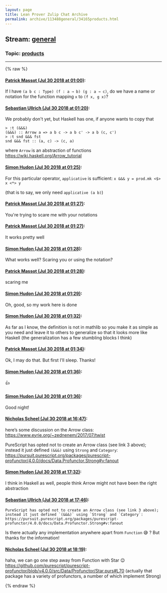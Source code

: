 ```yaml
---
layout: page
title: Lean Prover Zulip Chat Archive 
permalink: archive/113488general/34165products.html
---
```


## Stream: [general](index.html)
### Topic: [products](34165products.html)

---


{% raw %}
#### [ Patrick Massot (Jul 30 2018 at 01:00)](https://leanprover.zulipchat.com/#narrow/stream/113488-general/topic/products/near/130544059):
If I have `(a b c : Type) (f : a → b) (g : a → c)`, do we have a name or notation for the function mapping `x` to `(f x, g x)`?

#### [ Sebastian Ullrich (Jul 30 2018 at 01:20)](https://leanprover.zulipchat.com/#narrow/stream/113488-general/topic/products/near/130545155):
We probably don't yet, but Haskell has one, if anyone wants to copy that
```
> :t (&&&)
(&&&) :: Arrow a => a b c -> a b c' -> a b (c, c')
> :t snd &&& fst
snd &&& fst :: (a, c) -> (c, a)
```
where `Arrow` is an abstraction of functions https://wiki.haskell.org/Arrow_tutorial

#### [ Simon Hudon (Jul 30 2018 at 01:25)](https://leanprover.zulipchat.com/#narrow/stream/113488-general/topic/products/near/130545270):
For this particular operator, `applicative` is sufficient: `x &&& y = prod.mk <$> x <*> y` 

(that is to say, we only need `applicative (a b)`)

#### [ Patrick Massot (Jul 30 2018 at 01:27)](https://leanprover.zulipchat.com/#narrow/stream/113488-general/topic/products/near/130545321):
You're trying to scare me with your notations

#### [ Patrick Massot (Jul 30 2018 at 01:27)](https://leanprover.zulipchat.com/#narrow/stream/113488-general/topic/products/near/130545322):
It works pretty well

#### [ Simon Hudon (Jul 30 2018 at 01:28)](https://leanprover.zulipchat.com/#narrow/stream/113488-general/topic/products/near/130545369):
What works well? Scaring you or using the notation?

#### [ Patrick Massot (Jul 30 2018 at 01:28)](https://leanprover.zulipchat.com/#narrow/stream/113488-general/topic/products/near/130545371):
scaring me

#### [ Simon Hudon (Jul 30 2018 at 01:29)](https://leanprover.zulipchat.com/#narrow/stream/113488-general/topic/products/near/130545382):
Oh, good, so my work here is done

#### [ Simon Hudon (Jul 30 2018 at 01:32)](https://leanprover.zulipchat.com/#narrow/stream/113488-general/topic/products/near/130545488):
As far as I know, the definition is not in mathlib so you make it as simple as you need and leave it to others to generalize so that it looks more like Haskell (the generalization has a few stumbling blocks I think)

#### [ Patrick Massot (Jul 30 2018 at 01:34)](https://leanprover.zulipchat.com/#narrow/stream/113488-general/topic/products/near/130545538):
Ok, I may do that. But first I'll sleep. Thanks!

#### [ Simon Hudon (Jul 30 2018 at 01:36)](https://leanprover.zulipchat.com/#narrow/stream/113488-general/topic/products/near/130545596):
:+1:

#### [ Simon Hudon (Jul 30 2018 at 01:36)](https://leanprover.zulipchat.com/#narrow/stream/113488-general/topic/products/near/130545597):
Good night!

#### [ Nicholas Scheel (Jul 30 2018 at 16:47)](https://leanprover.zulipchat.com/#narrow/stream/113488-general/topic/products/near/130583767):
here’s some discussion on the Arrow class: https://www.eyrie.org/~zednenem/2017/07/twist

PureScript has opted not to create an Arrow class (see link 3 above); instead it just defined `(&&&)` using `Strong` and `Category`: https://pursuit.purescript.org/packages/purescript-profunctor/4.0.0/docs/Data.Profunctor.Strong#v:fanout

#### [ Simon Hudon (Jul 30 2018 at 17:32)](https://leanprover.zulipchat.com/#narrow/stream/113488-general/topic/products/near/130586742):
I think in Haskell as well, people think Arrow might not have been the right abstraction

#### [ Sebastian Ullrich (Jul 30 2018 at 17:46)](https://leanprover.zulipchat.com/#narrow/stream/113488-general/topic/products/near/130587542):
```quote
PureScript has opted not to create an Arrow class (see link 3 above); instead it just defined `(&&&)` using `Strong` and `Category`: https://pursuit.purescript.org/packages/purescript-profunctor/4.0.0/docs/Data.Profunctor.Strong#v:fanout
```
Is there actually any implementation anywhere apart from `Function` :sweat_smile: ? But thanks for the information!

#### [ Nicholas Scheel (Jul 30 2018 at 18:19)](https://leanprover.zulipchat.com/#narrow/stream/113488-general/topic/products/near/130589452):
haha, we can go one step away from Function with Star :wink: https://github.com/purescript/purescript-profunctor/blob/v4.0.0/src/Data/Profunctor/Star.purs#L70 (actually that package has a variety of profunctors, a number of which implement Strong)


{% endraw %}
